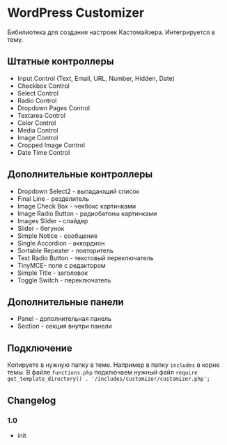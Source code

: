 # WordPress Customizer
Бибилиотека для создания настроек Кастомайзера. Интегрируется в тему.

## Штатные контроллеры
* Input Control (Text, Email, URL, Number, Hidden, Date)
* Checkbox Control
* Select Control
* Radio Control
* Dropdown Pages Control
* Textarea Control
* Color Control
* Media Control
* Image Control
* Cropped Image Control
* Date Time Control

## Дополнительные контроллеры
* Dropdown Select2  - выпадающий список
* Final Line  - резделитель
* Image Check Box - чекбокс картинками
* Image Radio Button - радиобатоны картинками
* Images Slider - слайдер
* Slider - бегунок
* Simple Notice - сообщение
* Single Accordion - аккордион
* Sortable Repeater - повторитель
* Text Radio Button - текстовый переключатель
* TinyMCE- поле с редактором
* Simple Title - заголовок
* Toggle Switch - переключатель

## Дополнительные панели
* Panel - дополнительная панель
* Section - секция внутри панели

## Подключение
Копируете в нужную папку в теме. Например в папку `includes` в корне темы.
В файле `functions.php` подключаем нужный файл
`require get_template_directory() . '/includes/customizer/customizer.php';`

## Changelog
### 1.0
* init
